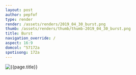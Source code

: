 ```yaml
---
layout: post
author: pepfof
type: render
render: /assets/renders/2019_04_30_burst.png
thumb: /assets/renders/thumb/thumb-2019_04_30_burst.png
title: Burst
navigation_override: /
aspect: 16:9
domcol: ^57172a
spotisong: 172a
---
```


<!--USER BEGIN 1-->

<!--USER END 1-->
<img src = "{{ page.render }}" class="image_main" alt="{{page.title}}">

<!--more-->
<!--USER BEGIN 2-->

<!--USER END 2-->

